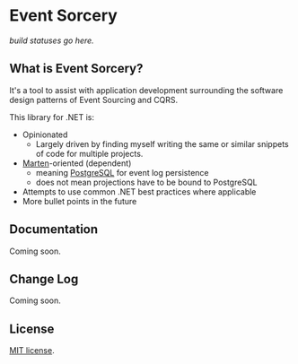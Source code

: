 # Event Sorcery

*build statuses go here.*


## What is Event Sorcery?

It's a tool to assist with application development surrounding the software design patterns of Event Sourcing and CQRS.

This library for .NET is:
 - Opinionated
	- Largely driven by finding myself writing the same or similar snippets of code for multiple projects.
 - [Marten](https://martendb.io/)-oriented (dependent)
   - meaning [PostgreSQL](https://www.postgresql.org/) for event log persistence
	- does not mean projections have to be bound to PostgreSQL
 - Attempts to use common .NET best practices where applicable
 - More bullet points in the future


## Documentation

Coming soon.


## Change Log

Coming soon.


## License

[MIT license](../../LICENSE).